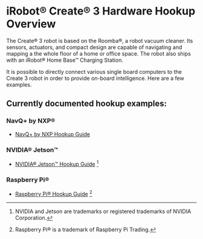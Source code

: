 # iRobot® Create® 3 Hardware Hookup Overview
The Create® 3 robot is based on the Roomba®, a robot vacuum cleaner.
Its sensors, actuators, and compact design are capable of navigating and mapping a the whole floor of a home or office space.
The robot also ships with an iRobot® Home Base™ Charging Station. 

It is possible to directly connect various single board computers to the Create 3 robot in order to provide on-board intelligence. Here are a few examples.

## Currently documented hookup examples:

### NavQ+ by NXP®
* [NavQ+ by NXP Hookup Guide](../navqplus_hookup/)

### NVIDIA® Jetson™
* [NVIDIA® Jetson™ Hookup Guide](../jetson_hookup/) [^1]

### Raspberry Pi® 
* [Raspberry Pi® Hookup Guide](../rpi_hookup/) [^2]



[^1]: NVIDIA and Jetson are trademarks or registered trademarks of NVIDIA Corporation.
[^2]: Raspberry Pi® is a trademark of Raspberry Pi Trading.
[^3]: All other trademarks mentioned are the property of their respective owners.